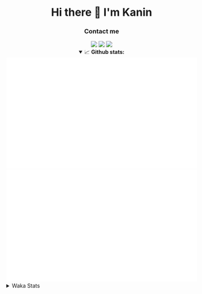 <div align="center">
 <h1>Hi there 👋 I'm Kanin</h1>
 <h3>Contact me</h3>
 <a href="mailto:im@kanin.dev"><img src="https://img.shields.io/badge/gmail-%23D14836.svg?&style=for-the-badge&logo=gmail&logoColor=white"/></a>
 <a href="https://twitter.com/KaninDev"><img src="https://img.shields.io/badge/twitter-%231DA1F2.svg?&style=for-the-badge&logo=twitter&logoColor=white"/></a>
 <a href="https://www.linkedin.com/in/KaninDev"><img src="https://img.shields.io/badge/linkedin-%230077B5.svg?&style=for-the-badge&logo=linkedin&logoColor=white"/></a>
<details open>
  <summary>📈 <b>Github stats:</b></summary>
  <img src="https://github.com/Kanin/Kanin/blob/master/scripts/GitHubStats/generated/overview.svg"/>
  <img src="https://github.com/Kanin/Kanin/blob/master/scripts/GitHubStats/generated/languages.svg"/>
</details>
</div>

<details>
 <summary>Waka Stats</summary>

<!--START_SECTION:waka-->
![Code Time](http://img.shields.io/badge/Code%20Time-1%2C832%20hrs%2022%20mins-blue)

![Profile Views](http://img.shields.io/badge/Profile%20Views-0-blue)

![Lines of code](https://img.shields.io/badge/From%20Hello%20World%20I%27ve%20Written-21%20Thousand%20lines%20of%20code-blue)

**🐱 My GitHub Data** 

> 🏆 85 Contributions in the Year 2022
 > 
> 📦 83.6 kB Used in GitHub's Storage 
 > 
> 🚫 Not Opted to Hire
 > 
> 📜 13 Public Repositories 
 > 
> 🔑 9 Private Repositories  
 > 
**I'm an Early 🐤** 

```text
🌞 Morning    109 commits    ████░░░░░░░░░░░░░░░░░░░░░   16.49% 
🌆 Daytime    233 commits    ████████░░░░░░░░░░░░░░░░░   35.25% 
🌃 Evening    158 commits    ██████░░░░░░░░░░░░░░░░░░░   23.9% 
🌙 Night      161 commits    ██████░░░░░░░░░░░░░░░░░░░   24.36%

```
📅 **I'm Most Productive on Monday** 

```text
Monday       119 commits    ████░░░░░░░░░░░░░░░░░░░░░   18.0% 
Tuesday      97 commits     ███░░░░░░░░░░░░░░░░░░░░░░   14.67% 
Wednesday    83 commits     ███░░░░░░░░░░░░░░░░░░░░░░   12.56% 
Thursday     96 commits     ███░░░░░░░░░░░░░░░░░░░░░░   14.52% 
Friday       92 commits     ███░░░░░░░░░░░░░░░░░░░░░░   13.92% 
Saturday     67 commits     ██░░░░░░░░░░░░░░░░░░░░░░░   10.14% 
Sunday       107 commits    ████░░░░░░░░░░░░░░░░░░░░░   16.19%

```


📊 **This Week I Spent My Time On** 

```text
⌚︎ Time Zone: America/New_York

💬 Programming Languages: 
Python                   8 hrs 34 mins       ██████████████████░░░░░░░   74.54% 
Log File                 1 hr 16 mins        ██░░░░░░░░░░░░░░░░░░░░░░░   11.12% 
virtualenv               1 hr 4 mins         ██░░░░░░░░░░░░░░░░░░░░░░░   9.4% 
.env file                9 mins              ░░░░░░░░░░░░░░░░░░░░░░░░░   1.38% 
GitIgnore file           8 mins              ░░░░░░░░░░░░░░░░░░░░░░░░░   1.18%

🔥 Editors: 
PyCharm                  11 hrs 30 mins      █████████████████████████   100.0%

🐱‍💻 Projects: 
OhioBot                  8 hrs 7 mins        █████████████████░░░░░░░░   70.68% 
TomsBotPyCord            3 hrs 19 mins       ███████░░░░░░░░░░░░░░░░░░   28.87% 
Unknown Project          2 mins              ░░░░░░░░░░░░░░░░░░░░░░░░░   0.32% 
Naila.py                 0 secs              ░░░░░░░░░░░░░░░░░░░░░░░░░   0.09% 
py-cord                  0 secs              ░░░░░░░░░░░░░░░░░░░░░░░░░   0.04%

💻 Operating System: 
Linux                    11 hrs 30 mins      █████████████████████████   100.0%

```

**I Mostly Code in Python** 

```text
Python                   23 repos            ███████████████████░░░░░░   76.67% 
JavaScript               3 repos             ██░░░░░░░░░░░░░░░░░░░░░░░   10.0% 
Java                     2 repos             █░░░░░░░░░░░░░░░░░░░░░░░░   6.67% 
Kotlin                   1 repo              ░░░░░░░░░░░░░░░░░░░░░░░░░   3.33% 
HTML                     1 repo              ░░░░░░░░░░░░░░░░░░░░░░░░░   3.33%

```


**Timeline**

![Chart not found](https://raw.githubusercontent.com/Kanin/Kanin/master/charts/bar_graph.png) 


 Last Updated on 04/02/2022 12:48:43 UTC
<!--END_SECTION:waka-->
</details>
